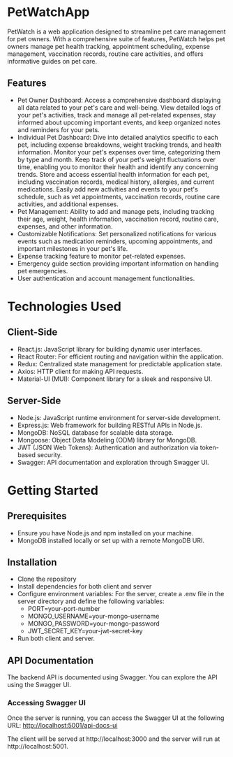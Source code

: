 # PetWatchApp
PetWatch is a web application designed to streamline pet care management for pet owners. With a comprehensive suite of features, PetWatch helps pet owners manage pet health tracking, appointment scheduling, expense management, vaccination records, routine care activities, and offers informative guides on pet care.

## Features
- Pet Owner Dashboard: Access a comprehensive dashboard displaying all data related to your pet's care and well-being. View detailed logs of your pet's activities, track and manage all pet-related expenses, stay informed about upcoming important events, and keep organized notes and reminders for your pets.
- Individual Pet Dashboard: Dive into detailed analytics specific to each pet, including expense breakdowns, weight tracking trends, and health information. Monitor your pet's expenses over time, categorizing them by type and month. Keep track of your pet's weight fluctuations over time, enabling you to monitor their health and identify any concerning trends. Store and access essential health information for each pet, including vaccination records, medical history, allergies, and current medications. Easily add new activities and events to your pet's schedule, such as vet appointments, vaccination records, routine care activities, and additional expenses.
- Pet Management: Ability to add and manage pets, including tracking their age, weight, health information, vaccination record, routine care, expenses, and other information.
- Customizable Notifications: Set personalized notifications for various events such as medication reminders, upcoming appointments, and important milestones in your pet's life.
- Expense tracking feature to monitor pet-related expenses.
- Emergency guide section providing important information on handling pet emergencies.
- User authentication and account management functionalities.

# Technologies Used
## Client-Side
- React.js: JavaScript library for building dynamic user interfaces.
- React Router: For efficient routing and navigation within the application.
- Redux: Centralized state management for predictable application state.
- Axios: HTTP client for making API requests.
- Material-UI (MUI): Component library for a sleek and responsive UI.
## Server-Side
 - Node.js: JavaScript runtime environment for server-side development.
 - Express.js: Web framework for building RESTful APIs in Node.js.
 - MongoDB: NoSQL database for scalable data storage.
 - Mongoose: Object Data Modeling (ODM) library for MongoDB.
 - JWT (JSON Web Tokens): Authentication and authorization via token-based security.
 - Swagger: API documentation and exploration through Swagger UI.

# Getting Started
## Prerequisites
- Ensure you have Node.js and npm installed on your machine.
- MongoDB installed locally or set up with a remote MongoDB URI.
## Installation
- Clone the repository
- Install dependencies for both client and server
- Configure environment variables:
  For the server, create a .env file in the server directory and define the following variables:
  - PORT=your-port-number
  - MONGO_USERNAME=your-mongo-username
  - MONGO_PASSWORD=your-mongo-password
  - JWT_SECRET_KEY=your-jwt-secret-key
 - Run both client and server.
   
## API Documentation
The backend API is documented using Swagger. You can explore the API using the Swagger UI.

### Accessing Swagger UI

Once the server is running, you can access the Swagger UI at the following URL: [http://localhost:5001/api-docs-ui](http://localhost:5001/api-docs-ui)

The client will be served at http://localhost:3000 and the server will run at http://localhost:5001.

